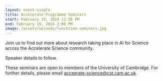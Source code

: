 ```yaml
---
layout: event-single
title: Accelerate Programme Seminars
start: February 19, 2024 12:30 PM
end: February 19, 2024 2:00 PM
image: /assets/uploads/lunchtime-seminars.jpg
---
```

J﻿oin us to find out more about research taking place in AI for Science across the Accelerate Science community. 

S﻿peaker details to follow. 

T﻿hese seminars are open to members of the University of Cambridge. For further details, please email acceerate-science@cst.cam.ac.uk.